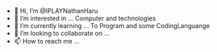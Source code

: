 - 👋 Hi, I’m @IPLAYNathanHaru
- 👀 I’m interested in ... Computer and technologies
- 🌱 I’m currently learning ... To Program and some CodingLanguange
- 💞️ I’m looking to collaborate on ...
- 📫 How to reach me ...

<!---
IPLAYNathanHaru/IPLAYNathanHaru is a ✨ special ✨ repository because its `README.md` (this file) appears on your GitHub profile.
You can click the Preview link to take a look at your changes.
--->
